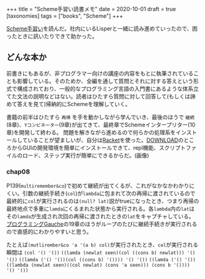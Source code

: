+++
title = "Scheme手習い読書メモ"
date = 2020-10-01
draft = true
[taxonomies]
tags = ["books", "Scheme"]
+++

[Scheme手習い](https://www.ohmsha.co.jp/book/9784274068263/)を読んだ。社内にいるLisperと一緒に読み進めていったので、困ったときに訊いたりできて助かった。

## どんな本か
前書きにもあるが、非プログラマー向けの講座の内容をもとに執筆されていることも影響している。そのためか、全編を通して質問とそれに対する答えという形式で構成されており、一般的なプログラミング言語の入門書にあるような体系立てた文法の説明などはない。読者はひたすら質問に対して回答して(もしくは諦めて答えを見て)帰納的にSchemeを理解していく。

書籍の前半はひたすら `再帰` を手を動かしながら学んでいき、最後のほうで `継続`(8章)、`Yコンビネーター`(9章)が出てきて、最終章でSchemeインタープリター(10章)を開発して終わる。
問題を解きながら進めるので何らかの処理系をインストールしていることが望ましいが、自分は[Racket](https://racket-lang.org/)を使った。[DOWNLOAD](https://download.racket-lang.org/)のところからGUIの開発環境を簡単にインストールできて、repl機能、スクリプトファイルのロード、ステップ実行が簡単にできるからだ。(画像)

### chap08
P139(`multiremember&co`)で初めて継続が出てくるが、これがなかなかわかりにくい。引数の継続手続き(`col`)が`lambda`に包まれて次の再帰に渡されているので最終的に`col`が実行されるのは`(null? lat)`説がtrueになったとき、つまり再帰の最終地点で多重に`lamda`にくるまれた状態から実行される。各`lambda`内の`lat`はその`lamda`が生成され次回の再帰に渡されたときの`lat`をキャプチャしている。
[プログラミングGauche](https://www.oreilly.co.jp/books/9784873113487/)の19章のほうがループのたびに継続手続きが実行されるので直感的にわかりやすいと思う。

たとえば`(mutlirember&co 'a '(a b) col)`が実行されたとき、`col`が実行される瞬間は
`(col '() '())`
`((lamda (newlat seen)(col ((cons b) newlat))) '() '())`
`((lamda ('() '())(col ((cons b) '()))) '() '())`
`((lamda ('() '())((lambda (newlat seen)((col newlat) (cons 'a seen))) (cons b '()))) '() '())`
